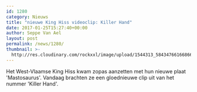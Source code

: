 ```yaml
---
id: 1280
category: Nieuws
title: "nieuwe King Hiss videoclip: Killer Hand"
date: 2017-01-25T15:27:40+00:00
author: Seppe Van Ael
layout: post
permalink: /news/1280/
thumbnail: >-
  http://res.cloudinary.com/rockxxl/image/upload/1544313_584347661668665_6302579108528870673_n.jpg
---
```

Het West-Vlaamse King Hiss kwam zopas aanzetten met hun nieuwe plaat 'Mastosaurus'. Vandaag brachten ze een gloednieuwe clip uit van het nummer 'Killer Hand'.
